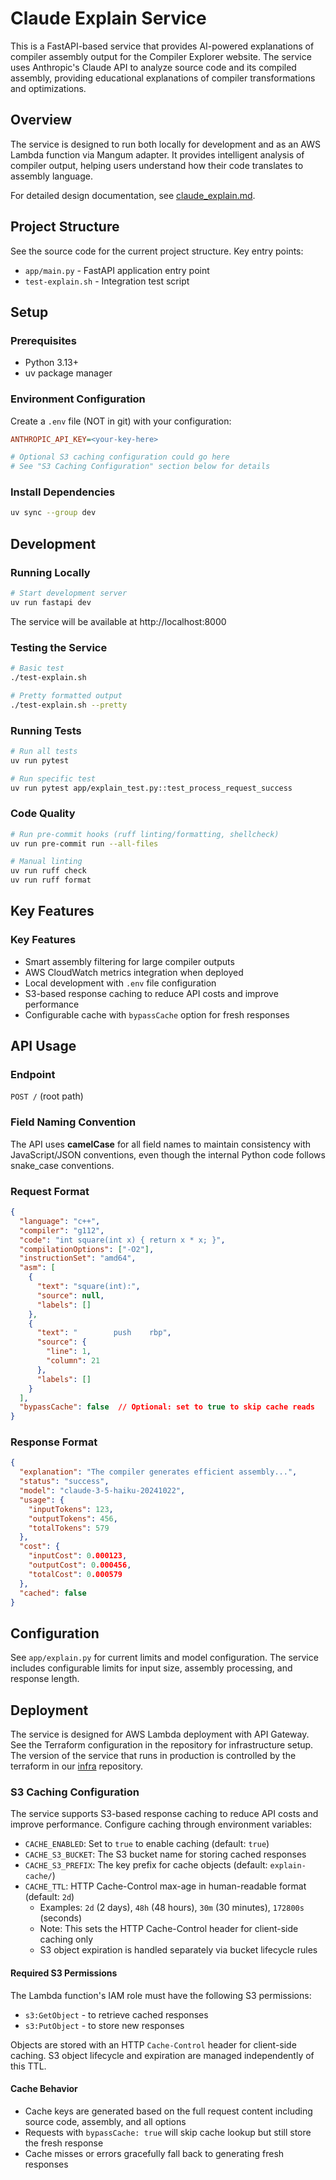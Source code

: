 # Claude Explain Service

This is a FastAPI-based service that provides AI-powered explanations of compiler assembly output for the Compiler Explorer website. The service uses Anthropic's Claude API to analyze source code and its compiled assembly, providing educational explanations of compiler transformations and optimizations.

## Overview

The service is designed to run both locally for development and as an AWS Lambda function via Mangum adapter. It provides intelligent analysis of compiler output, helping users understand how their code translates to assembly language.

For detailed design documentation, see [claude_explain.md](claude_explain.md).

## Project Structure

See the source code for the current project structure. Key entry points:
- `app/main.py` - FastAPI application entry point
- `test-explain.sh` - Integration test script

## Setup

### Prerequisites

- Python 3.13+
- uv package manager

### Environment Configuration

Create a `.env` file (NOT in git) with your configuration:

```ini
ANTHROPIC_API_KEY=<your-key-here>

# Optional S3 caching configuration could go here
# See "S3 Caching Configuration" section below for details
```

### Install Dependencies

```bash
uv sync --group dev
```

## Development

### Running Locally

```bash
# Start development server
uv run fastapi dev
```

The service will be available at http://localhost:8000

### Testing the Service

```bash
# Basic test
./test-explain.sh

# Pretty formatted output
./test-explain.sh --pretty
```

### Running Tests

```bash
# Run all tests
uv run pytest

# Run specific test
uv run pytest app/explain_test.py::test_process_request_success
```

### Code Quality

```bash
# Run pre-commit hooks (ruff linting/formatting, shellcheck)
uv run pre-commit run --all-files

# Manual linting
uv run ruff check
uv run ruff format
```

## Key Features

### Key Features

- Smart assembly filtering for large compiler outputs
- AWS CloudWatch metrics integration when deployed
- Local development with `.env` file configuration
- S3-based response caching to reduce API costs and improve performance
- Configurable cache with `bypassCache` option for fresh responses

## API Usage

### Endpoint

`POST /` (root path)

### Field Naming Convention

The API uses **camelCase** for all field names to maintain consistency with JavaScript/JSON conventions, even though the internal Python code follows snake_case conventions.

### Request Format

```json
{
  "language": "c++",
  "compiler": "g112",
  "code": "int square(int x) { return x * x; }",
  "compilationOptions": ["-O2"],
  "instructionSet": "amd64",
  "asm": [
    {
      "text": "square(int):",
      "source": null,
      "labels": []
    },
    {
      "text": "        push    rbp",
      "source": {
        "line": 1,
        "column": 21
      },
      "labels": []
    }
  ],
  "bypassCache": false  // Optional: set to true to skip cache reads
}
```

### Response Format

```json
{
  "explanation": "The compiler generates efficient assembly...",
  "status": "success",
  "model": "claude-3-5-haiku-20241022",
  "usage": {
    "inputTokens": 123,
    "outputTokens": 456,
    "totalTokens": 579
  },
  "cost": {
    "inputCost": 0.000123,
    "outputCost": 0.000456,
    "totalCost": 0.000579
  },
  "cached": false
}
```

## Configuration

See `app/explain.py` for current limits and model configuration. The service includes configurable limits for input size, assembly processing, and response length.

## Deployment

The service is designed for AWS Lambda deployment with API Gateway. See the Terraform configuration in the repository for infrastructure setup. The version of the service that runs in production is controlled by the terraform in our [infra](https://github.com/compiler-explorer/infra) repository.

### S3 Caching Configuration

The service supports S3-based response caching to reduce API costs and improve performance. Configure caching through environment variables:

- `CACHE_ENABLED`: Set to `true` to enable caching (default: `true`)
- `CACHE_S3_BUCKET`: The S3 bucket name for storing cached responses
- `CACHE_S3_PREFIX`: The key prefix for cache objects (default: `explain-cache/`)
- `CACHE_TTL`: HTTP Cache-Control max-age in human-readable format (default: `2d`)
  - Examples: `2d` (2 days), `48h` (48 hours), `30m` (30 minutes), `172800s` (seconds)
  - Note: This sets the HTTP Cache-Control header for client-side caching only
  - S3 object expiration is handled separately via bucket lifecycle rules

#### Required S3 Permissions

The Lambda function's IAM role must have the following S3 permissions:
- `s3:GetObject` - to retrieve cached responses
- `s3:PutObject` - to store new responses

Objects are stored with an HTTP `Cache-Control` header for client-side caching. S3 object lifecycle and expiration are managed independently of this TTL.

#### Cache Behavior

- Cache keys are generated based on the full request content including source code, assembly, and all options
- Requests with `bypassCache: true` will skip cache lookup but still store the fresh response
- Cache misses or errors gracefully fall back to generating fresh responses

